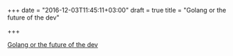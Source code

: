+++
date = "2016-12-03T11:45:11+03:00"
draft = true
title = "Golang or the future of the dev"

+++

<p><a href="https://hackernoon.com/golang-or-the-future-of-the-dev-984c2f145bbe">Golang or the future of the dev</a></p>
